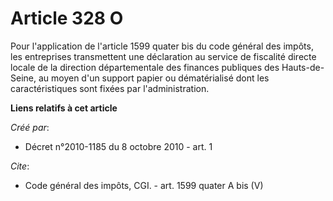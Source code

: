 # Article 328 O

Pour l'application de l'article 1599 quater bis du code général des impôts, les entreprises transmettent une déclaration au
service de fiscalité directe locale de la direction départementale des finances publiques des Hauts-de-Seine, au moyen d'un
support papier ou dématérialisé dont les caractéristiques sont fixées par l'administration.

**Liens relatifs à cet article**

_Créé par_:

  - Décret n°2010-1185 du 8 octobre 2010 - art. 1

_Cite_:

  - Code général des impôts, CGI. - art. 1599 quater A bis (V)
